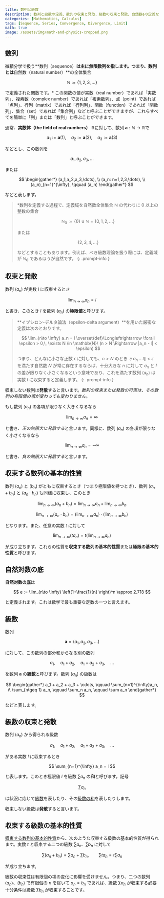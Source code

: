 ```yaml
---
title: 数列と級数
description: 数列と級数の定義、数列の収束と発散、級数の収束と発散、自然数eの定義など、微積分学の基礎概念を見ていきます。
categories: [Mathematics, Calculus]
tags: [Sequence, Series, Convergence, Divergence, Limit]
math: true
image: /assets/img/math-and-physics-cropped.png
---
```


## 数列
微積分学で扱う**数列（sequence）**は主に無限数列を指します。つまり、数列とは**自然数（natural number）**の全体集合

$$ \mathbb{N} := \{1,2,3,\dots\} $$

で定義された関数です。* この関数の値が実数（real number）であれば「実数列」、複素数（complex number）であれば「複素数列」、点（point）であれば「点列」、行列（matrix）であれば「行列列」、関数（function）であれば「関数列」、集合（set）であれば「集合列」などと呼ぶことができますが、これらすべてを簡単に「列」または「数列」と呼ぶことができます。

通常、**実数体（the field of real numbers）** $\mathbb{R}$に対して、数列 $\mathbf{a}: \mathbb{N} \to \mathbb{R}$で

$$ a_1 := \mathbf{a}(1), \quad a_2 := \mathbf{a}(2), \quad a_3 := \mathbf{a}(3) $$

などとし、この数列を

$$ a_1,\, a_2,\, a_3,\, \dots $$

または

$$ \begin{gather*}
(a_1,a_2,a_3,\dots), \\
(a_n: n=1,2,3,\dots), \\
(a_n)_{n=1}^{\infty}, \qquad (a_n)
\end{gather*} $$

などと表します。

> *数列を定義する過程で、定義域を自然数全体集合 $\mathbb{N}$ の代わりに $0$ 以上の整数の集合
>
> $$ \mathbb{N}_0 := \{0\} \cup \mathbb{N} = \{0,1,2,\dots\} $$
>
> または
>
> $$\{2,3,4,\dots \}$$
>
> などとすることもあります。例えば、べき級数理論を扱う際には、定義域が $\mathbb{N}_0$ であるほうが自然です。
{: .prompt-info }

## 収束と発散
数列 $(a_n)$ が実数 $l$ に収束するとき

$$ \lim_{n\to \infty} a_n = l $$

と書き、このとき $l$ を数列 $(a_n)$ の**極限値**と呼びます。

> **イプシロン-デルタ論法（epsilon-delta argument）**を用いた厳密な定義は次のとおりです。
>
> $$ \lim_{n\to \infty} a_n = l \overset{def}\Longleftrightarrow \forall \epsilon > 0,\, \exists N \in \mathbb{N}\ (n > N \Rightarrow |a_n - l| < \epsilon) $$
>
> つまり、どんなに小さな正数 $\epsilon$ に対しても、$n>N$ のとき $\|a_n - l \| < \epsilon$ を満たす自然数 $N$ が常に存在するならば、十分大きな $n$ に対して $a_n$ と $l$ の差が限りなく小さくなるという意味であり、これを満たす数列 $(a_n)$ は実数 $l$ に収束すると定義します。
{: .prompt-info }

収束しない数列は**発散**すると言います。*数列の収束または発散の可否は、その数列の有限個の項が変わっても変わりません。*

もし数列 $(a_n)$ の各項が限りなく大きくなるなら

$$ \lim_{n\to \infty} a_n = \infty $$

と書き、*正の無限大に発散する*と言います。同様に、数列 $(a_n)$ の各項が限りなく小さくなるなら

$$ \lim_{n\to \infty} a_n = -\infty $$

と書き、*負の無限大に発散する*と言います。

## 収束する数列の基本的性質
数列 $(a_n)$ と $(b_n)$ がともに収束するとき（つまり極限値を持つとき）、数列 $(a_n + b_n)$ と $(a_n \cdot b_n)$ も同様に収束し、このとき

$$ \lim_{n\to \infty} (a_n + b_n) = \lim_{n\to \infty} a_n + \lim_{n\to \infty} b_n \label{eqn:props_of_conv_series_1}\tag{1}$$

$$ \lim_{n\to \infty} (a_n \cdot b_n) = \left(\lim_{n\to \infty} a_n \right) \cdot \left(\lim_{n\to \infty} b_n \right) \label{eqn:props_of_conv_series_2}\tag{2}$$

となります。また、任意の実数 $t$ に対して

$$ \lim_{n\to \infty} (t a_n) = t\left(\lim_{n\to \infty} a_n \right) \label{eqn:props_of_conv_series_3}\tag{3}$$

が成り立ちます。これらの性質を**収束する数列の基本的性質**または**極限の基本的性質**と呼びます。

## 自然対数の底
**自然対数の底**は

$$ e := \lim_{n\to \infty} \left(1+\frac{1}{n} \right)^n \approx 2.718 $$

と定義されます。これは数学で最も重要な定数の一つと言えます。

## 級数
数列

$$ \mathbf{a} = (a_1, a_2, a_3, \dots) $$

に対して、この数列の部分和からなる別の数列

$$ a_1, \quad a_1 + a_2, \quad a_1 + a_2 + a_3, \quad \dots $$

を数列 $\mathbf{a}$ の**級数**と呼びます。数列 $(a_n)$ の級数は

$$ \begin{gather*}
a_1 + a_2 + a_3 + \cdots, \qquad \sum_{n=1}^{\infty}a_n, \\
\sum_{n\geq 1} a_n, \qquad \sum_n a_n, \qquad \sum a_n 
\end{gather*} $$

などと表します。

## 級数の収束と発散
数列 $(a_n)$ から得られる級数

$$ a_1, \quad a_1 + a_2, \quad a_1 + a_2 + a_3, \quad \dots $$

がある実数 $l$ に収束するとき

$$ \sum_{n=1}^{\infty} a_n = l $$

と表します。このとき極限値 $l$ を級数 $\sum a_n$ の**和**と呼びます。記号

$$ \sum a_n $$

は状況に応じて<u>級数</u>を表したり、その<u>級数の和</u>を表したりします。

収束しない級数は**発散**すると言います。

## 収束する級数の基本的性質
[収束する数列の基本的性質](#収束する数列の基本的性質)から、次のような収束する級数の基本的性質が得られます。実数 $t$ と収束する二つの級数 $\sum a_n$、$\sum b_n$ に対して

$$ \sum(a_n + b_n) = \sum a_n + \sum b_n, \qquad \sum ta_n = t\sum a_n $$

が成り立ちます。

級数の収束性は有限個の項の変化に影響を受けません。つまり、二つの数列 $(a_n)$、$(b_n)$ で有限個の $n$ を除いて $a_n=b_n$ であれば、級数 $\sum a_n$ が収束する必要十分条件は級数 $\sum b_n$ が収束することです。
